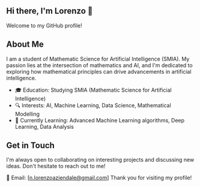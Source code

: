 <!--
**ze1or/ze1or** is a ✨ _special_ ✨ repository because its `README.md` (this file) appears on your GitHub profile.

Here are some ideas to get you started:

- 🔭 I’m currently working on ...
- 🌱 I’m currently learning ...
- 👯 I’m looking to collaborate on ...
- 🤔 I’m looking for help with ...
- 💬 Ask me about ...
- 📫 How to reach me: ...
- 😄 Pronouns: ...
- ⚡ Fun fact: ...
-->
## Hi there, I'm Lorenzo 👋
Welcome to my GitHub profile!

## About Me
I am a student of Mathematic Science for Artificial Intelligence (SMIA). My passion lies at the intersection of mathematics and AI, and I'm dedicated to exploring how mathematical principles can drive advancements in artificial intelligence.

- 🎓 Education: Studying SMIA (Mathematic Science for Artificial Intelligence)
- 🔍 Interests: AI, Machine Learning, Data Science, Mathematical Modelling
- 🌱 Currently Learning: Advanced Machine Learning algorithms, Deep Learning, Data Analysis

## Get in Touch
I'm always open to collaborating on interesting projects and discussing new ideas. Don't hesitate to reach out to me!

📧 Email: [n.lorenzoaziendale@gmail.com]
Thank you for visiting my profile!
